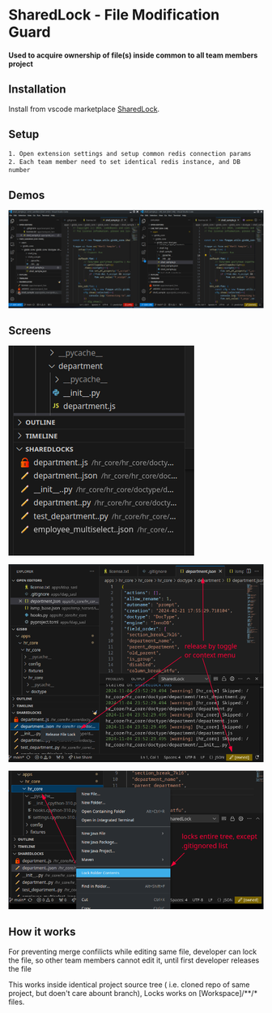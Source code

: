 # SharedLock - File Modification Guard

#### Used to acquire ownership of file(s) inside common to all team members project 

## Installation

Install from vscode marketplace [SharedLock](https://marketplace.visualstudio.com/items?itemName=code4bones.sharedlock).

## Setup

    1. Open extension settings and setup common redis connection params
    2. Each team member need to set identical redis instance, and DB number


## Demos

![Demo](./resources/images/demo.gif)


## Screens 

![Release](./resources/images/sharedlock_exp.png)

![Release](./resources/images/release.png)

![Release](./resources/images/folderlock.png)

## How it works

For preventing merge confilicts while editing same file, developer can lock the file, so other team members
cannot edit it, until first developer releases the file

This works inside identical project source tree ( i.e. cloned repo of same project, but doen't care abount branch),
Locks works on [Workspace]/**/* files.


